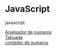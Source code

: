 # JavaScript
javascript

<a href='https://peteraires.github.io/JavaScript/exercicios/ex%2005'> Analisador de numeros</a><br>
<a href='https://peteraires.github.io/JavaScript/exercicios/ex%2004'> Tabuada</a><br>
<a href='https://peteraires.github.io/JavaScript/exercicios/ex%2003'>
contador de numeros</a>
